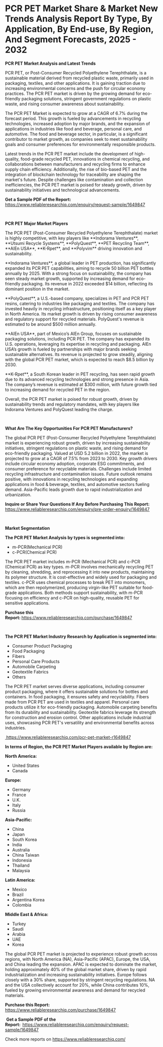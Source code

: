 <p><h1>PCR PET Market Share & Market New Trends Analysis Report By Type, By Application, By End-use, By Region, And Segment Forecasts, 2025 - 2032</h1></p><p><strong>PCR PET Market Analysis and Latest Trends</strong></p>
<p><p>PCR PET, or Post-Consumer Recycled Polyethylene Terephthalate, is a sustainable material derived from recycled plastic waste, primarily used in packaging, textiles, and other applications. It is gaining traction due to increasing environmental concerns and the push for circular economy practices. The PCR PET market is driven by the growing demand for eco-friendly packaging solutions, stringent government regulations on plastic waste, and rising consumer awareness about sustainability.</p><p>The PCR PET Market is expected to grow at a CAGR of 6.7% during the forecast period. This growth is fueled by advancements in recycling technologies, increased adoption by major brands, and the expansion of applications in industries like food and beverage, personal care, and automotive. The food and beverage sector, in particular, is a significant contributor to market growth, as companies seek to meet sustainability goals and consumer preferences for environmentally responsible products.</p><p>Latest trends in the PCR PET market include the development of high-quality, food-grade recycled PET, innovations in chemical recycling, and collaborations between manufacturers and recycling firms to enhance supply chain efficiency. Additionally, the rise of bio-based PET and the integration of blockchain technology for traceability are shaping the market's future. Despite challenges like contamination and collection inefficiencies, the PCR PET market is poised for steady growth, driven by sustainability initiatives and technological advancements.</p></p>
<p><strong>Get a Sample PDF of the Report:&nbsp;</strong> <a href="https://www.reliableresearchiq.com/enquiry/request-sample/1649847?utm_campaign=2250&utm_medium=2&utm_source=Github&utm_content=ia&utm_term=25012025&utm_id=pcr-pet">https://www.reliableresearchiq.com/enquiry/request-sample/1649847</a></p>
<p>&nbsp;</p>
<p><strong>PCR PET Major Market Players</strong></p>
<p><p>The PCR PET (Post-Consumer Recycled Polyethylene Terephthalate) market is highly competitive, with key players like **Indorama Ventures**, **Utsumi Recycle Systems**, **PolyQuest**, **PET Recycling Team**, **AlEn USA**, **K-Rpet**, and **Polyvim** driving innovation and sustainability. </p><p>**Indorama Ventures**, a global leader in PET production, has significantly expanded its PCR PET capabilities, aiming to recycle 50 billion PET bottles annually by 2025. With a strong focus on sustainability, the company has seen steady market growth, supported by increasing demand for eco-friendly packaging. Its revenue in 2022 exceeded $14 billion, reflecting its dominant position in the market.</p><p>**PolyQuest**, a U.S.-based company, specializes in PET and PCR PET resins, catering to industries like packaging and textiles. The company has invested heavily in recycling infrastructure, positioning itself as a key player in North America. Its market growth is driven by rising consumer awareness and regulatory support for recycled materials. PolyQuest's revenue is estimated to be around $500 million annually.</p><p>**AlEn USA**, part of Mexico’s AlEn Group, focuses on sustainable packaging solutions, including PCR PET. The company has expanded its U.S. operations, leveraging its expertise in recycling and packaging. AlEn USA’s growth is fueled by partnerships with major brands seeking sustainable alternatives. Its revenue is projected to grow steadily, aligning with the global PCR PET market, which is expected to reach $8.5 billion by 2030.</p><p>**K-Rpet**, a South Korean leader in PET recycling, has seen rapid growth due to its advanced recycling technologies and strong presence in Asia. The company’s revenue is estimated at $300 million, with future growth tied to increasing demand for recycled PET in the region.</p><p>Overall, the PCR PET market is poised for robust growth, driven by sustainability trends and regulatory mandates, with key players like Indorama Ventures and PolyQuest leading the charge.</p></p>
<p>&nbsp;</p>
<p><strong>What Are The Key Opportunities For PCR PET Manufacturers?</strong></p>
<p><p>The global PCR PET (Post-Consumer Recycled Polyethylene Terephthalate) market is experiencing robust growth, driven by increasing sustainability initiatives, stringent regulations on plastic waste, and rising demand for eco-friendly packaging. Valued at USD 5.2 billion in 2022, the market is projected to grow at a CAGR of 7.5% from 2023 to 2030. Key growth drivers include circular economy adoption, corporate ESG commitments, and consumer preference for recyclable materials. Challenges include limited recycling infrastructure and contamination issues. Future outlook remains positive, with innovations in recycling technologies and expanding applications in food & beverage, textiles, and automotive sectors fueling demand. Asia-Pacific leads growth due to rapid industrialization and urbanization.</p></p>
<p><strong>Inquire or Share Your Questions If Any Before Purchasing This Report:</strong> <a href="https://www.reliableresearchiq.com/enquiry/pre-order-enquiry/1649847?utm_campaign=2250&utm_medium=2&utm_source=Github&utm_content=ia&utm_term=25012025&utm_id=pcr-pet">https://www.reliableresearchiq.com/enquiry/pre-order-enquiry/1649847</a></p>
<p>&nbsp;</p>
<p><strong>Market Segmentation</strong></p>
<p><strong>The PCR PET Market Analysis by types is segmented into:</strong></p>
<p><ul><li>m-PCR(Mechanical PCR)</li><li>c-PCR(Chemical PCR)</li></ul></p>
<p><p>The PCR PET market includes m-PCR (Mechanical PCR) and c-PCR (Chemical PCR) as key types. m-PCR involves mechanically recycling PET by cleaning, shredding, and reprocessing it into new products, maintaining its polymer structure. It is cost-effective and widely used for packaging and textiles. c-PCR uses chemical processes to break PET into monomers, which are then repolymerized, producing virgin-like PET suitable for food-grade applications. Both methods support sustainability, with m-PCR focusing on efficiency and c-PCR on high-quality, reusable PET for sensitive applications.</p></p>
<p><strong>Purchase this Report:&nbsp;</strong><a href="https://www.reliableresearchiq.com/purchase/1649847?utm_campaign=2250&utm_medium=2&utm_source=Github&utm_content=ia&utm_term=25012025&utm_id=pcr-pet">https://www.reliableresearchiq.com/purchase/1649847</a></p>
<p>&nbsp;</p>
<p><strong>The PCR PET Market Industry Research by Application is segmented into:</strong></p>
<p><ul><li>Consumer Product Packaging</li><li>Food Packaging</li><li>Fibers</li><li>Personal Care Products</li><li>Automobile Carpeting</li><li>Geotextile Fabrics</li><li>Others</li></ul></p>
<p><p>The PCR PET market serves diverse applications, including consumer product packaging, where it offers sustainable solutions for bottles and containers. In food packaging, it ensures safety and recyclability. Fibers made from PCR PET are used in textiles and apparel. Personal care products utilize it for eco-friendly packaging. Automobile carpeting benefits from its durability and sustainability. Geotextile fabrics leverage its strength for construction and erosion control. Other applications include industrial uses, showcasing PCR PET's versatility and environmental benefits across industries.</p></p>
<p><a href="https://www.reliableresearchiq.com/pcr-pet-market-r1649847?utm_campaign=2250&utm_medium=2&utm_source=Github&utm_content=ia&utm_term=25012025&utm_id=pcr-pet">&nbsp;https://www.reliableresearchiq.com/pcr-pet-market-r1649847</a></p>
<p><strong>In terms of Region, the PCR PET Market Players available by Region are:</strong></p>
<p>
    <p> <strong> North America: </strong>
        <ul>
            <li>United States</li>
            <li>Canada</li>
        </ul>
        </p> 
    <p> <strong> Europe: </strong>
        <ul>
            <li>Germany</li>
            <li>France</li>
            <li>U.K.</li>
            <li>Italy</li>
            <li>Russia</li>
        </ul>
        </p> 
    <p> <strong> Asia-Pacific: </strong>
        <ul>
            <li>China</li>
            <li>Japan</li>
            <li>South Korea</li>
            <li>India</li>
            <li>Australia</li>
            <li>China Taiwan</li>
            <li>Indonesia</li>
            <li>Thailand</li>
            <li>Malaysia</li>
        </ul>
        </p> 
    <p> <strong> Latin America: </strong>
        <ul>
            <li>Mexico</li>
            <li>Brazil</li>
            <li>Argentina Korea</li>
            <li>Colombia</li>
        </ul>
        </p> 
    <p> <strong> Middle East & Africa: </strong>
        <ul>
            <li>Turkey</li>
            <li>Saudi</li>
            <li>Arabia</li>
            <li>UAE</li>
            <li>Korea</li>
        </ul>
    </p>
    </p>
<p><p>The global PCR PET market is projected to experience robust growth across regions, with North America (NA), Asia-Pacific (APAC), Europe, the USA, and China leading the expansion. APAC is expected to dominate the market, holding approximately 40% of the global market share, driven by rapid industrialization and increasing sustainability initiatives. Europe follows closely with a 30% share, supported by stringent recycling regulations. NA and the USA collectively account for 20%, while China contributes 10%, fueled by growing environmental awareness and demand for recycled materials.</p></p>
<p><strong>Purchase this Report: </strong><a href="https://www.reliableresearchiq.com/purchase/1649847?utm_campaign=2250&utm_medium=2&utm_source=Github&utm_content=ia&utm_term=25012025&utm_id=pcr-pet">https://www.reliableresearchiq.com/purchase/1649847</a></p>
<p>&nbsp;<strong>Get a Sample PDF of the Report:&nbsp;&nbsp;</strong><a href="https://www.reliableresearchiq.com/enquiry/request-sample/1649847?utm_campaign=2250&utm_medium=2&utm_source=Github&utm_content=ia&utm_term=25012025&utm_id=pcr-pet">https://www.reliableresearchiq.com/enquiry/request-sample/1649847</a></p>
<p><strong></strong></p>
<p>Check more reports on <a href="https://www.reliableresearchiq.com/?utm_campaign=2250&utm_medium=2&utm_source=Github&utm_content=ia&utm_term=25012025&utm_id=pcr-pet">https://www.reliableresearchiq.com/</a></p>